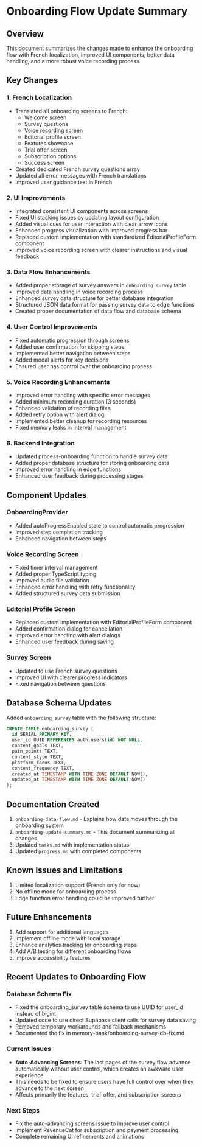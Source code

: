 # Onboarding Flow Update Summary

## Overview

This document summarizes the changes made to enhance the onboarding flow with French localization, improved UI components, better data handling, and a more robust voice recording process.

## Key Changes

### 1. French Localization

- Translated all onboarding screens to French:
  - Welcome screen
  - Survey questions
  - Voice recording screen
  - Editorial profile screen
  - Features showcase
  - Trial offer screen
  - Subscription options
  - Success screen
- Created dedicated French survey questions array
- Updated all error messages with French translations
- Improved user guidance text in French

### 2. UI Improvements

- Integrated consistent UI components across screens
- Fixed UI stacking issues by updating layout configuration
- Added visual cues for user interaction with clear arrow icons
- Enhanced progress visualization with improved progress bar
- Replaced custom implementation with standardized EditorialProfileForm component
- Improved voice recording screen with clearer instructions and visual feedback

### 3. Data Flow Enhancements

- Added proper storage of survey answers in `onboarding_survey` table
- Improved data handling in voice recording process
- Enhanced survey data structure for better database integration
- Structured JSON data format for passing survey data to edge functions
- Created proper documentation of data flow and database schema

### 4. User Control Improvements

- Fixed automatic progression through screens
- Added user confirmation for skipping steps
- Implemented better navigation between steps
- Added modal alerts for key decisions
- Ensured user has control over the onboarding process

### 5. Voice Recording Enhancements

- Improved error handling with specific error messages
- Added minimum recording duration (3 seconds)
- Enhanced validation of recording files
- Added retry option with alert dialog
- Implemented better cleanup for recording resources
- Fixed memory leaks in interval management

### 6. Backend Integration

- Updated process-onboarding function to handle survey data
- Added proper database structure for storing onboarding data
- Improved error handling in edge functions
- Enhanced user feedback during processing stages

## Component Updates

### OnboardingProvider

- Added autoProgressEnabled state to control automatic progression
- Improved step completion tracking
- Enhanced navigation between steps

### Voice Recording Screen

- Fixed timer interval management
- Added proper TypeScript typing
- Improved audio file validation
- Enhanced error handling with retry functionality
- Added structured survey data submission

### Editorial Profile Screen

- Replaced custom implementation with EditorialProfileForm component
- Added confirmation dialog for cancellation
- Improved error handling with alert dialogs
- Enhanced user feedback during saving

### Survey Screen

- Updated to use French survey questions
- Improved UI with clearer progress indicators
- Fixed navigation between questions

## Database Schema Updates

Added `onboarding_survey` table with the following structure:

```sql
CREATE TABLE onboarding_survey (
  id SERIAL PRIMARY KEY,
  user_id UUID REFERENCES auth.users(id) NOT NULL,
  content_goals TEXT,
  pain_points TEXT,
  content_style TEXT,
  platform_focus TEXT,
  content_frequency TEXT,
  created_at TIMESTAMP WITH TIME ZONE DEFAULT NOW(),
  updated_at TIMESTAMP WITH TIME ZONE DEFAULT NOW()
);
```

## Documentation Created

1. `onboarding-data-flow.md` - Explains how data moves through the onboarding system
2. `onboarding-update-summary.md` - This document summarizing all changes
3. Updated `tasks.md` with implementation status
4. Updated `progress.md` with completed components

## Known Issues and Limitations

1. Limited localization support (French only for now)
2. No offline mode for onboarding process
3. Edge function error handling could be improved further

## Future Enhancements

1. Add support for additional languages
2. Implement offline mode with local storage
3. Enhance analytics tracking for onboarding steps
4. Add A/B testing for different onboarding flows
5. Improve accessibility features

## Recent Updates to Onboarding Flow

### Database Schema Fix

- Fixed the onboarding_survey table schema to use UUID for user_id instead of bigint
- Updated code to use direct Supabase client calls for survey data saving
- Removed temporary workarounds and fallback mechanisms
- Documented the fix in memory-bank/onboarding-survey-db-fix.md

### Current Issues

- **Auto-Advancing Screens**: The last pages of the survey flow advance automatically without user control, which creates an awkward user experience
- This needs to be fixed to ensure users have full control over when they advance to the next screen
- Affects primarily the features, trial-offer, and subscription screens

### Next Steps

- Fix the auto-advancing screens issue to improve user control
- Implement RevenueCat for subscription and payment processing
- Complete remaining UI refinements and animations
